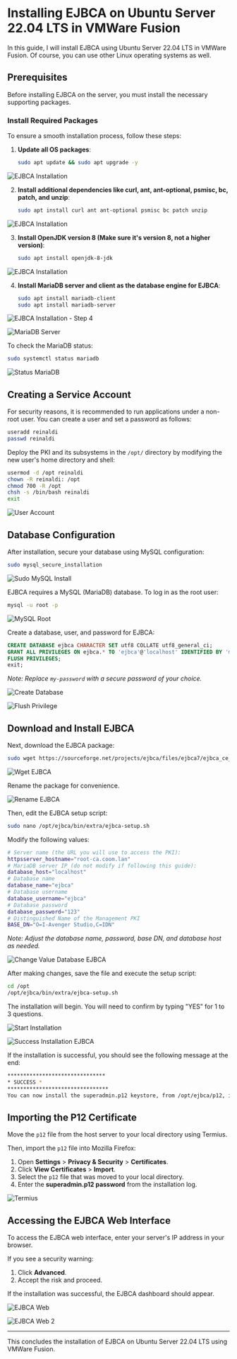 # Installing EJBCA on Ubuntu Server 22.04 LTS in VMWare Fusion

In this guide, I will install EJBCA using Ubuntu Server 22.04 LTS in VMWare Fusion. Of course, you can use other Linux operating systems as well.

## Prerequisites
Before installing EJBCA on the server, you must install the necessary supporting packages.

### Install Required Packages
To ensure a smooth installation process, follow these steps:

1. **Update all OS packages**:
   ```bash
   sudo apt update && sudo apt upgrade -y
   ```
![EJBCA Installation](https://miro.medium.com/v2/resize:fit:1400/format:webp/1*D3LpYcdE7GbSbb7U8Fy4qQ.png)

2. **Install additional dependencies like curl, ant, ant-optional, psmisc, bc, patch, and unzip**:
   ```bash
   sudo apt install curl ant ant-optional psmisc bc patch unzip
   ```
![EJBCA Installation](https://miro.medium.com/v2/resize:fit:1400/format:webp/1*3VRpDtWdvB1mOpXf1Kp7OQ.png)

3. **Install OpenJDK version 8 (Make sure it's version 8, not a higher version)**:
   ```bash
   sudo apt install openjdk-8-jdk
   ```
![EJBCA Installation](https://miro.medium.com/v2/resize:fit:1400/format:webp/1*o0QYR7zspWAwU2nLZwv04w.png)
   
4. **Install MariaDB server and client as the database engine for EJBCA**:
   ```bash
   sudo apt install mariadb-client
   sudo apt install mariadb-server
   ```
![EJBCA Installation - Step 4](https://miro.medium.com/v2/resize:fit:1400/format:webp/1*Vrhtla3ksgbYx0JFJIpLqw.png)

![MariaDB Server](https://github.com/ReinaldiH/ejbca-ubuntu-vmware/blob/69fa0d1a6ccf52941ba8cf0090add41b8f800e4b/maria%20db%20servcer.webp?raw=true)

   To check the MariaDB status:
   ```bash
   sudo systemctl status mariadb
   ```

![Status MariaDB](https://github.com/ReinaldiH/ejbca-ubuntu-vmware/blob/69fa0d1a6ccf52941ba8cf0090add41b8f800e4b/status%20maria%20db.webp?raw=true)

## Creating a Service Account
For security reasons, it is recommended to run applications under a non-root user. You can create a user and set a password as follows:
```bash
useradd reinaldi
passwd reinaldi
```

Deploy the PKI and its subsystems in the `/opt/` directory by modifying the new user's home directory and shell:
```bash
usermod -d /opt reinaldi
chown -R reinaldi: /opt
chmod 700 -R /opt
chsh -s /bin/bash reinaldi
exit
```

![User Account](https://github.com/ReinaldiH/ejbca-ubuntu-vmware/blob/17d766410ae69346648a59a047ea62d6724a384c/User%20Account.webp?raw=true)

## Database Configuration
After installation, secure your database using MySQL configuration:
```bash
sudo mysql_secure_installation
```

![Sudo MySQL Install](https://github.com/ReinaldiH/ejbca-ubuntu-vmware/blob/ff1de418906875646ef5e8ca0b8e0d1ed63ce6ab/sudo%20mysql%20install.webp?raw=true)


EJBCA requires a MySQL (MariaDB) database. To log in as the root user:
```bash
mysql -u root -p
```

![MySQL Root](https://github.com/ReinaldiH/ejbca-ubuntu-vmware/blob/ff1de418906875646ef5e8ca0b8e0d1ed63ce6ab/mysql%20root.webp?raw=true)


Create a database, user, and password for EJBCA:
```sql
CREATE DATABASE ejbca CHARACTER SET utf8 COLLATE utf8_general_ci;
GRANT ALL PRIVILEGES ON ejbca.* TO 'ejbca'@'localhost' IDENTIFIED BY 'my-password';
FLUSH PRIVILEGES;
exit;
```
*Note: Replace `my-password` with a secure password of your choice.*

![Create Database](https://github.com/ReinaldiH/ejbca-ubuntu-vmware/blob/ff1de418906875646ef5e8ca0b8e0d1ed63ce6ab/create%20database.webp?raw=true)

![Flush Privilege](https://github.com/ReinaldiH/ejbca-ubuntu-vmware/blob/ff1de418906875646ef5e8ca0b8e0d1ed63ce6ab/flush%20privelege.webp?raw=true)


## Download and Install EJBCA
Next, download the EJBCA package:
```bash
sudo wget https://sourceforge.net/projects/ejbca/files/ejbca7/ejbca_ce_7_4_3_2.zip
```

![Wget EJBCA](https://github.com/ReinaldiH/ejbca-ubuntu-vmware/blob/09e9bf172dc9d700be18e707e1cdca71424aed2c/wget%20ejbca.webp?raw=true)

Rename the package for convenience.

![Rename EJBCA](https://github.com/ReinaldiH/ejbca-ubuntu-vmware/blob/09e9bf172dc9d700be18e707e1cdca71424aed2c/rename%20ejbca.webp?raw=true)


Then, edit the EJBCA setup script:
```bash
sudo nano /opt/ejbca/bin/extra/ejbca-setup.sh
```


Modify the following values:
```bash
# Server name (the URL you will use to access the PKI):
httpsserver_hostname="root-ca.coom.lan"
# MariaDB server IP (do not modify if following this guide):
database_host="localhost"
# Database name
database_name="ejbca"
# Database username
database_username="ejbca"
# Database password
database_password="123"
# Distinguished Name of the Management PKI
BASE_DN="O=I-Avenger Studio,C=IDN"
```
*Note: Adjust the database name, password, base DN, and database host as needed.*

![Change Value Database EJBCA](https://github.com/ReinaldiH/ejbca-ubuntu-vmware/blob/09e9bf172dc9d700be18e707e1cdca71424aed2c/change%20value%20database%20ejbca.webp?raw=true)


After making changes, save the file and execute the setup script:
```bash
cd /opt
/opt/ejbca/bin/extra/ejbca-setup.sh
```
The installation will begin. You will need to confirm by typing "YES" for 1 to 3 questions.

![Start Installation](https://github.com/ReinaldiH/ejbca-ubuntu-vmware/blob/09e9bf172dc9d700be18e707e1cdca71424aed2c/start%20installtion.webp?raw=true)

![Success Installation EJBCA](https://github.com/ReinaldiH/ejbca-ubuntu-vmware/blob/09e9bf172dc9d700be18e707e1cdca71424aed2c/succes%20instalation%20ejbca.webp?raw=true)


If the installation is successful, you should see the following message at the end:
```bash
*******************************
* SUCCESS *
********************************
You can now install the superadmin.p12 keystore, from /opt/ejbca/p12, in your web browser, using the password 531adeac084a9b08b9881f2b9c367561e3eac4fd
```

## Importing the P12 Certificate
Move the `p12` file from the host server to your local directory using Termius.

Then, import the `p12` file into Mozilla Firefox:
1. Open **Settings** > **Privacy & Security** > **Certificates**.
2. Click **View Certificates** > **Import**.
3. Select the `p12` file that was moved to your local directory.
4. Enter the **superadmin.p12 password** from the installation log.

![Termius](https://github.com/ReinaldiH/ejbca-ubuntu-vmware/blob/09e9bf172dc9d700be18e707e1cdca71424aed2c/termius.webp?raw=true)


## Accessing the EJBCA Web Interface
To access the EJBCA web interface, enter your server's IP address in your browser.

If you see a security warning:
1. Click **Advanced**.
2. Accept the risk and proceed.

If the installation was successful, the EJBCA dashboard should appear.

![EJBCA Web](https://github.com/ReinaldiH/ejbca-ubuntu-vmware/blob/1fc7f4ca2226d2364cc015f1d68d7e4603a71f70/EJBCA%20WEB.webp?raw=true)

![EJBCA Web 2](https://github.com/ReinaldiH/ejbca-ubuntu-vmware/blob/1fc7f4ca2226d2364cc015f1d68d7e4603a71f70/EJBCA%20WEB%202.webp?raw=true)

---

This concludes the installation of EJBCA on Ubuntu Server 22.04 LTS using VMWare Fusion.


